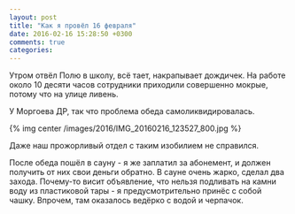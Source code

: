 ```yaml
---
layout: post
title: "Как я провёл 16 февраля"
date: 2016-02-16 15:28:50 +0300
comments: true
categories: 
---
```

Утром отвёл Полю в школу, всё тает, накрапывает дождичек. На работе около 10 десяти часов сотрудники приходили совершенно мокрые, потому что на улице ливень.

У Моргоева ДР, так что проблема обеда самоликвидировалась. 

{% img center /images/2016/IMG_20160216_123527_800.jpg %}

Даже наш прожорливый отдел с таким изобилием не справился.

После обеда пошёл в сауну - я же заплатил за абонемент, и должен получить от них свои деньги обратно. В сауне очень жарко, сделал два захода. Почему-то висит объявление, что нельзя подливать на камни воду из пластиковой тары - я предусмотрительно принёс с собой чашку. Впрочем, там оказалось ведёрко с водой и черпачок.